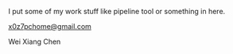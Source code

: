 I put some of my work stuff like pipeline tool or something in here.

x0z7pchome@gmail.com

Wei Xiang Chen
